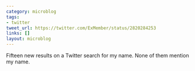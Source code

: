 ```yaml
---
category: microblog
tags:
- twitter
tweet_url: https://twitter.com/ExMember/status/2820284253
links: []
layout: microblog
---
```

Fifteen new results on a Twitter search for my name. None of them mention my name.
